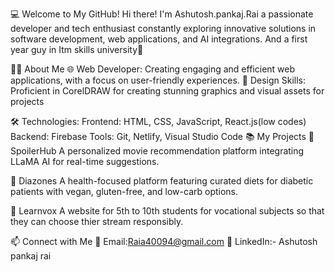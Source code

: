 💻 Welcome to My GitHub!
Hi there! I'm Ashutosh.pankaj.Rai a passionate developer and tech enthusiast constantly exploring innovative solutions in software development, web applications, and AI integrations.
And a first year guy in Itm skills university🚀

👨‍💻 About Me
🌐 Web Developer: Creating engaging and efficient web applications, with a focus on user-friendly experiences.
 🎨 Design Skills: Proficient in CorelDRAW for creating stunning graphics and visual assets for projects
 
🛠️ Technologies:
Frontend: HTML, CSS, JavaScript, React.js(low codes)
Backend: Firebase
Tools: Git, Netlify, Visual Studio Code
📚 My Projects
🌟 SpoilerHub
A personalized movie recommendation platform integrating LLaMA AI for real-time suggestions.

🌿 Diazones
A health-focused platform featuring curated diets for diabetic patients with vegan, gluten-free, and low-carb options.

📖 Learnvox
A website for 5th to 10th students for vocational subjects so that they can choose thier stream responsibly.

📫 Connect with Me
📧 Email:Raia40094@gmail.com
💼 LinkedIn:- Ashutosh pankaj rai
 
